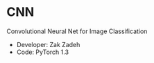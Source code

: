# CNN
Convolutional Neural Net for Image Classification

+ Developer: Zak Zadeh
+ Code: PyTorch 1.3
